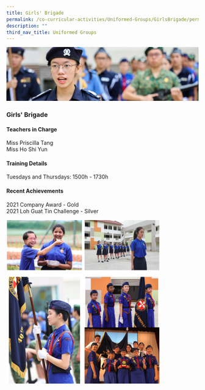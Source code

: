 ```yaml
---
title: Girls' Brigade
permalink: /co-curricular-activities/Uniformed-Groups/GirlsBrigade/permalink/
description: ""
third_nav_title: Uniformed Groups
---
```

![](/images/CCA.jpg)

### Girls' Brigade

#### Teachers in Charge

Miss Priscilla Tang  
Miss Ho Shi Yun

#### Training Details

Tuesdays and Thursdays: 1500h - 1730h

#### Recent Achievements

2021 Company Award - Gold  
2021 Loh Guat Tin Challenge - Silver

<img src="/images/gb1.png" style="width:80%">
